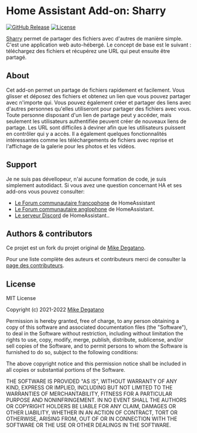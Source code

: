 # Home Assistant Add-on: Sharry

[![GitHub Release][releases-shield]][releases]
[![License][license-shield]][license]

[Sharry][sharry] permet de partager des fichiers avec d'autres de manière simple.
C'est une application web auto-hébergé. Le concept de base est le suivant : téléchargez
des fichiers et récupérez une URL qui peut ensuite être partagé.

## About

Cet add-on permet un partage de fichiers rapidement et facilement.
Vous glisser et déposez des fichiers et obtenez un lien que vous
pouvez partager avec n'importe qui.
Vous pouvez également créer et partager des liens avec d'autres personnes qu'elles
utiliseront pour partager des fichiers avec vous.
Toute personne disposant d'un lien de partage peut y accéder, mais seulement les
utilisateurs authentifiée peuvent créer de nouveaux liens de partage.
Les URL sont difficiles à deviner afin que les utilisateurs
puissent en contrôler qui y a accès.
Il a également quelques fonctionnalités intéressantes comme les téléchargements
de fichiers avec reprise et l'affichage de la galerie pour les photos et les vidéos.

## Support

Je ne suis pas dévellopeur, n'ai aucune formation de code, je suis simplement autodidact.
Si vous avez une question concernant HA et ses add-ons vous pouvez consulter:

- [Le Forum communautaire francophone][HACF] de HomeAssistant
- [Le Forum communautaire anglophone][forum] de HomeAssistant.
- [Le serveur Discord][discord-ha] de HomeAssistant..

## Authors & contributors

Ce projet est un fork du projet original de [Mike Degatano][mdegat01].

Pour une liste complète des auteurs et contributeurs merci de consulter
la [page des contributeurs][contributors].

## License

MIT License

Copyright (c) 2021-2022 [Mike Degatano][mdegat01]

Permission is hereby granted, free of charge, to any person obtaining a copy
of this software and associated documentation files (the "Software"), to deal
in the Software without restriction, including without limitation the rights
to use, copy, modify, merge, publish, distribute, sublicense, and/or sell
copies of the Software, and to permit persons to whom the Software is
furnished to do so, subject to the following conditions:

The above copyright notice and this permission notice shall be included in all
copies or substantial portions of the Software.

THE SOFTWARE IS PROVIDED "AS IS", WITHOUT WARRANTY OF ANY KIND, EXPRESS OR
IMPLIED, INCLUDING BUT NOT LIMITED TO THE WARRANTIES OF MERCHANTABILITY,
FITNESS FOR A PARTICULAR PURPOSE AND NONINFRINGEMENT. IN NO EVENT SHALL THE
AUTHORS OR COPYRIGHT HOLDERS BE LIABLE FOR ANY CLAIM, DAMAGES OR OTHER
LIABILITY, WHETHER IN AN ACTION OF CONTRACT, TORT OR OTHERWISE, ARISING FROM,
OUT OF OR IN CONNECTION WITH THE SOFTWARE OR THE USE OR OTHER DEALINGS IN THE
SOFTWARE.

[mdegat01]: https://github.com/mdegat01
[contributors]: https://github.com/mdegat01/addon-sharry/graphs/contributors

[sharry]: https://eikek.github.io/sharry/
[discord-ha]: https://discord.gg/c5DvZ4e
[forum]: https://community.home-assistant.io
[HACF]: https://forum.hacf.fr/

[license]: https://github.com/mdegat01/addon-sharry/blob/main/LICENSE
[license-shield]: https://img.shields.io/github/license/mdegat01/addon-sharry.svg

[releases]: https://github.com/erdnaxela02/addon-sharry/releases
[releases-shield]: https://img.shields.io/github/v/release/erdnaxela02/addon-sharry